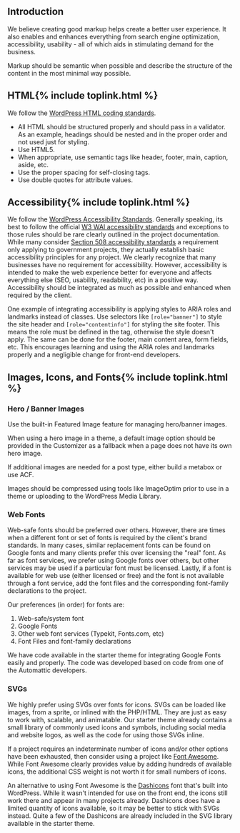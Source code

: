 
## Introduction

We believe creating good markup helps create a better user experience. It also enables and enhances everything from search engine optimization, accessibility, usability - all of which aids in stimulating demand for the business.

Markup should be semantic when possible and describe the structure of the content in the most minimal way possible.


<h2 id="html">HTML{% include toplink.html %}</h2>

We follow the [WordPress HTML coding standards](https://make.wordpress.org/core/handbook/best-practices/coding-standards/html/).

* All HTML should be structured properly and should pass in a validator. As an example, headings should be nested and in the proper order and not used just for styling.
* Use HTML5.
* When appropriate, use semantic tags like header, footer, main, caption, aside, etc.
* Use the proper spacing for self-closing tags.
* Use double quotes for attribute values.


<h2 id="a11y">Accessibility{% include toplink.html %}</h2>

We follow the [WordPress Accessibility Standards](https://make.wordpress.org/core/handbook/best-practices/coding-standards/accessibility-coding-standards/). Generally speaking, its best to follow the official [W3 WAI accessibility standards](https://www.w3.org/standards/webdesign/accessibility) and exceptions to those rules should be rare clearly outlined in the project documentation. While many consider [Section 508 accessibility standards](https://www.section508.gov/) a requirement only applying to government projects, they actually establish basic accessibility principles for any project. We clearly recognize that many businesses have no requirement for accessibility. However, accessibility is intended to make the web experience better for everyone and affects everything else (SEO, usability, readability, etc) in a positive way. Accessibility should be integrated as much as possible and enhanced when required by the client.

One example of integrating accessibility is applying styles to ARIA roles and landmarks instead of classes. Use selectors like `[role="banner"]` to style the site header and `[role="contentinfo"]` for styling the site footer. This means the role must be defined in the tag, otherwise the style doesn't apply. The same can be done for the footer, main content area, form fields, etc. This encourages learning and using the ARIA roles and landmarks properly and a negligible change for front-end developers.


<h2 id="images">Images, Icons, and Fonts{% include toplink.html %}</h2>

### Hero / Banner Images

Use the built-in Featured Image feature for managing hero/banner images.

When using a hero image in a theme, a default image option should be provided in the Customizer as a fallback when a page does not have its own hero image.

If additional images are needed for a post type, either build a metabox or use ACF.

Images should be compressed using tools like ImageOptim prior to use in a theme or uploading to the WordPress Media Library.

### Web Fonts

Web-safe fonts should be preferred over others. However, there are times when a different font or set of fonts is required by the client's brand standards. In many cases, similar replacement fonts can be found on Google fonts and many clients prefer this over licensing the "real" font. As far as font services, we prefer using Google fonts over others, but other services may be used if a particular font must be licensed. Lastly, if a font is available for web use (either licensed or free) and the font is not available through a font service, add the font files and the corresponding font-family declarations to the project.

Our preferences (in order) for fonts are:

1. Web-safe/system font
2. Google Fonts
3. Other web font services (Typekit, Fonts.com, etc)
4. Font Files and font-family declarations

We have code available in the starter theme for integrating Google Fonts easily and properly. The code was developed based on code from one of the Automattic developers.

### SVGs

We highly prefer using SVGs over fonts for icons. SVGs can be loaded like images, from a sprite, or inlined with the PHP/HTML. They are just as easy to work with, scalable, and animatable. Our starter theme already contains a small library of commonly used icons and symbols, including social media and website logos, as well as the code for using those SVGs inline.

If a project requires an indeterminate number of icons and/or other options have been exhausted, then consider using a project like [Font Awesome](http://fontawesome.io/). While Font Awesome clearly provides value by adding hundreds of available icons, the additional CSS weight is not worth it for small numbers of icons.

An alternative to using Font Awesome is the [Dashicons](https://developer.wordpress.org/resource/dashicons) font that's built into WordPress. While it wasn't intended for use on the front end, the icons still work there and appear in many projects already. Dashicons does have a limited quantity of icons available, so it may be better to stick with SVGs instead. Quite a few of the Dashicons are already included in the SVG library available in the starter theme.
